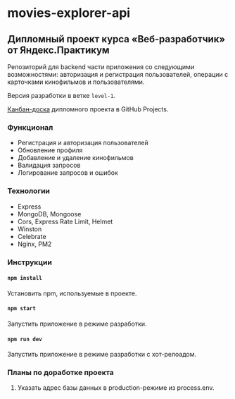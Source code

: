 # movies-explorer-api

## Дипломный проект курса «Веб‑разработчик» от Яндекс.Практикум

Репозиторий для backend части приложения со следующими возможностями: авторизация и регистрация пользователей, операции с карточками кинофильмов и пользователями.

Версия разработки в ветке `level-1`.

[Канбан-доска](https://github.com/users/Nikolskii/projects/4/) дипломного проекта в GitHub Projects.

### Функционал

- Регистрация и авторизация пользователей
- Обновление профиля
- Добавление и удаление кинофильмов
- Валидация запросов
- Логирование запросов и ошибок

### Технологии

- Express
- MongoDB, Mongoose
- Cors, Express Rate Limit, Helmet
- Winston
- Celebrate
- Nginx, PM2

### Инструкции

#### `npm install`
Установить npm, используемые в проекте.

#### `npm start`
Запустить приложение в режиме разработки.

#### `npm run dev`
Запустить приложение в режиме разработки с хот-релоадом.

### Планы по доработке проекта

1. Указать адрес базы данных в production-режиме из process.env.
